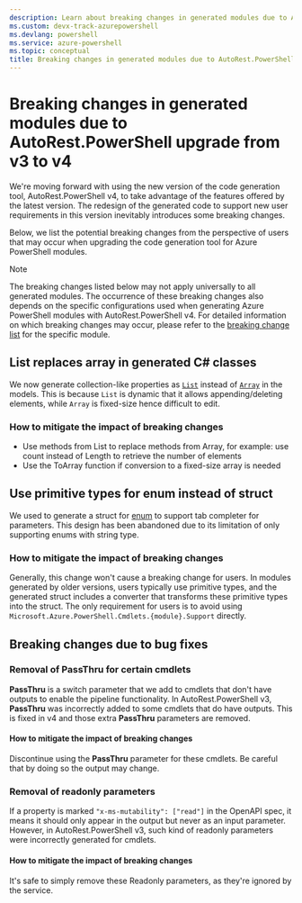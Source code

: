 ```yaml
---
description: Learn about breaking changes in generated modules due to AutoRest.PowerShell upgrade from v3 to v4
ms.custom: devx-track-azurepowershell
ms.devlang: powershell
ms.service: azure-powershell
ms.topic: conceptual
title: Breaking changes in generated modules due to AutoRest.PowerShell upgrade from v3 to v4
---
```


# Breaking changes in generated modules due to AutoRest.PowerShell upgrade from v3 to v4

We're moving forward with using the new version of the code generation tool, AutoRest.PowerShell
v4, to take advantage of the features offered by the latest version. The redesign of the generated
code to support new user requirements in this version inevitably introduces some breaking changes.

Below, we list the potential breaking changes from the perspective of users that may occur when
upgrading the code generation tool for Azure PowerShell modules.

> [!NOTE]
> The breaking changes listed below may not apply universally to all generated modules. The
> occurrence of these breaking changes also depends on the specific configurations used when
> generating Azure PowerShell modules with AutoRest.PowerShell v4. For detailed information on which
> breaking changes may occur, please refer to the
> [breaking change list](/powershell/azure/upcoming-breaking-changes) for the specific module.

## List replaces array in generated C# classes

We now generate collection-like properties as
[`List`](/dotnet/api/system.collections.generic.list-1) instead of
[`Array`](/dotnet/api/system.array) in the models. This is because `List` is dynamic that it allows
appending/deleting elements, while `Array` is fixed-size hence difficult to edit.

### How to mitigate the impact of breaking changes

- Use methods from List to replace methods from Array, for example: use count instead of Length to
  retrieve the number of elements
- Use the ToArray function if conversion to a fixed-size array is needed

## Use primitive types for enum instead of struct

We used to generate a struct for
[enum](https://github.com/Azure/autorest/blob/main/docs/extensions/readme.md#x-ms-enum) to support
tab completer for parameters. This design has been abandoned due to its limitation of only
supporting enums with string type.

### How to mitigate the impact of breaking changes

Generally, this change won't cause a breaking change for users. In modules generated by older
versions, users typically use primitive types, and the generated struct includes a converter that
transforms these primitive types into the struct. The only requirement for users is to avoid using
`Microsoft.Azure.PowerShell.Cmdlets.{module}.Support` directly.

## Breaking changes due to bug fixes

### Removal of PassThru for certain cmdlets

**PassThru** is a switch parameter that we add to cmdlets that don't have outputs to enable the
pipeline functionality. In AutoRest.PowerShell v3, **PassThru** was incorrectly added to some
cmdlets that do have outputs. This is fixed in v4 and those extra **PassThru** parameters are
removed.

#### How to mitigate the impact of breaking changes

Discontinue using the **PassThru** parameter for these cmdlets. Be careful that by doing so the
output may change.

### Removal of readonly parameters

If a property is marked `"x-ms-mutability": ["read"]` in the OpenAPI spec, it means it should only
appear in the output but never as an input parameter. However, in AutoRest.PowerShell v3, such kind
of readonly parameters were incorrectly generated for cmdlets.

#### How to mitigate the impact of breaking changes

It's safe to simply remove these Readonly parameters, as they're ignored by the service.
